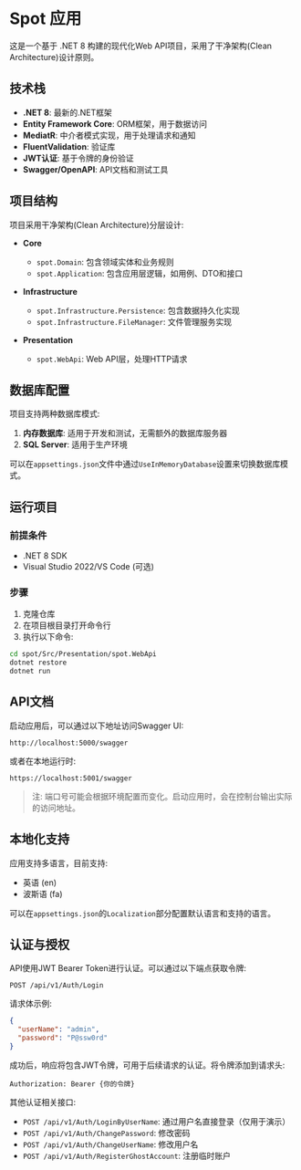 # Spot 应用

这是一个基于 .NET 8 构建的现代化Web API项目，采用了干净架构(Clean Architecture)设计原则。

## 技术栈

- **.NET 8**: 最新的.NET框架
- **Entity Framework Core**: ORM框架，用于数据访问
- **MediatR**: 中介者模式实现，用于处理请求和通知
- **FluentValidation**: 验证库
- **JWT认证**: 基于令牌的身份验证
- **Swagger/OpenAPI**: API文档和测试工具

## 项目结构

项目采用干净架构(Clean Architecture)分层设计:

- **Core**
  - `spot.Domain`: 包含领域实体和业务规则
  - `spot.Application`: 包含应用层逻辑，如用例、DTO和接口

- **Infrastructure**
  - `spot.Infrastructure.Persistence`: 包含数据持久化实现
  - `spot.Infrastructure.FileManager`: 文件管理服务实现

- **Presentation**
  - `spot.WebApi`: Web API层，处理HTTP请求

## 数据库配置

项目支持两种数据库模式:

1. **内存数据库**: 适用于开发和测试，无需额外的数据库服务器
2. **SQL Server**: 适用于生产环境

可以在`appsettings.json`文件中通过`UseInMemoryDatabase`设置来切换数据库模式。

## 运行项目

### 前提条件

- .NET 8 SDK
- Visual Studio 2022/VS Code (可选)

### 步骤

1. 克隆仓库
2. 在项目根目录打开命令行
3. 执行以下命令:

```bash
cd spot/Src/Presentation/spot.WebApi
dotnet restore
dotnet run
```

## API文档

启动应用后，可以通过以下地址访问Swagger UI:

```
http://localhost:5000/swagger
```

或者在本地运行时:

```
https://localhost:5001/swagger
```

> 注: 端口号可能会根据环境配置而变化。启动应用时，会在控制台输出实际的访问地址。

## 本地化支持

应用支持多语言，目前支持:
- 英语 (en)
- 波斯语 (fa)

可以在`appsettings.json`的`Localization`部分配置默认语言和支持的语言。

## 认证与授权

API使用JWT Bearer Token进行认证。可以通过以下端点获取令牌:

```
POST /api/v1/Auth/Login
```

请求体示例:
```json
{
  "userName": "admin",
  "password": "P@ssw0rd"
}
```

成功后，响应将包含JWT令牌，可用于后续请求的认证。将令牌添加到请求头:

```
Authorization: Bearer {你的令牌}
```

其他认证相关接口:

- `POST /api/v1/Auth/LoginByUserName`: 通过用户名直接登录（仅用于演示）
- `POST /api/v1/Auth/ChangePassword`: 修改密码
- `POST /api/v1/Auth/ChangeUserName`: 修改用户名
- `POST /api/v1/Auth/RegisterGhostAccount`: 注册临时账户 